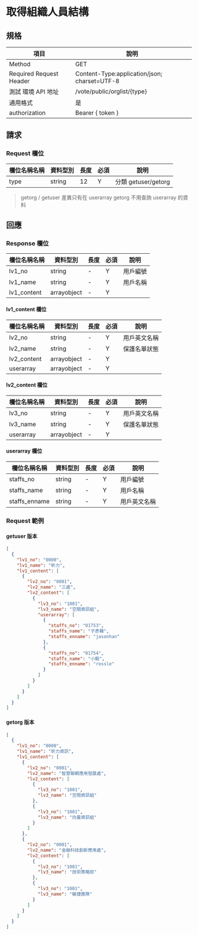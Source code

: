 # 取得組織人員結構

## 規格

| 項目                    | 說明                                         |
| ----------------------- | -------------------------------------------- |
| Method                  | GET                                          |
| Required Request Header | Content-Type:application/json; charset=UTF-8 |
| 測試 環境 API 地址      | /vote/public/orglist/{type}                  |
| 通用格式                | 是                                           |
| authorization           | Bearer { token }                             |

## 請求

### Request 欄位

| 欄位名稱名稱 | 資料型別 | 長度 | 必須 | 說明                |
| ------------ | -------- | ---- | ---- | ------------------- |
| type         | string   | 12   | Y    | 分類 getuser/getorg |

> getorg / getuser 差異只有在 userarray
> getorg 不用查詢 userarray 的資料

## 回應

### Response 欄位

| 欄位名稱名稱 | 資料型別    | 長度 | 必須 | 說明     |
| ------------ | ----------- | ---- | ---- | -------- |
| lv1_no       | string      | -    | Y    | 用戶編號 |
| lv1_name     | string      | -    | Y    | 用戶名稱 |
| lv1_content  | arrayobject | -    | Y    |

#### lv1_content 欄位

| 欄位名稱名稱 | 資料型別    | 長度 | 必須 | 說明         |
| ------------ | ----------- | ---- | ---- | ------------ |
| lv2_no       | string      | -    | Y    | 用戶英文名稱 |
| lv2_name     | string      | -    | Y    | 保護名單狀態 |
| lv2_content  | arrayobject | -    | Y    |
| userarray    | arrayobject | -    | Y    |              |

#### lv2_content 欄位

| 欄位名稱名稱 | 資料型別    | 長度 | 必須 | 說明         |
| ------------ | ----------- | ---- | ---- | ------------ |
| lv3_no       | string      | -    | Y    | 用戶英文名稱 |
| lv3_name     | string      | -    | Y    | 保護名單狀態 |
| userarray    | arrayobject | -    | Y    |              |

#### userarray 欄位

| 欄位名稱名稱  | 資料型別 | 長度 | 必須 | 說明         |
| ------------- | -------- | ---- | ---- | ------------ |
| staffs_no     | string   | -    | Y    | 用戶編號     |
| staffs_name   | string   | -    | Y    | 用戶名稱     |
| staffs_enname | string   | -    | Y    | 用戶英文名稱 |

### Request 範例

#### getuser 版本

```json
[
  {
    "lv1_no": "0000",
    "lv1_name": "昕力",
    "lv1_content": [
      {
        "lv2_no": "0001",
        "lv2_name": "三處",
        "lv2_content": [
          {
            "lv3_no": "1001",
            "lv3_name": "空間資訊組",
            "userarray": [
              {
                "staffs_no": "01753",
                "staffs_name": "子彥韓",
                "staffs_enname": "jasonhan"
              },
              {
                "staffs_no": "01754",
                "staffs_name": "小毅",
                "staffs_enname": "rossle"
              }
            ]
          }
        ]
      }
    ]
  }
]
```

#### getorg 版本

```json
[
  {
    "lv1_no": "0000",
    "lv1_name": "昕力資訊",
    "lv1_content": [
      {
        "lv2_no": "0001",
        "lv2_name": "智慧聯網應用發展處",
        "lv2_content": [
          {
            "lv3_no": "1001",
            "lv3_name": "空間資訊組"
          },
          {
            "lv3_no": "1001",
            "lv3_name": "向量資訊組"
          }
        ]
      },
      {
        "lv2_no": "0001",
        "lv2_name": "金融科技創新應用處",
        "lv2_content": [
          {
            "lv3_no": "1001",
            "lv3_name": "技術策略部"
          },
          {
            "lv3_no": "1001",
            "lv3_name": "敏捷團隊"
          }
        ]
      }
    ]
  }
]
```
